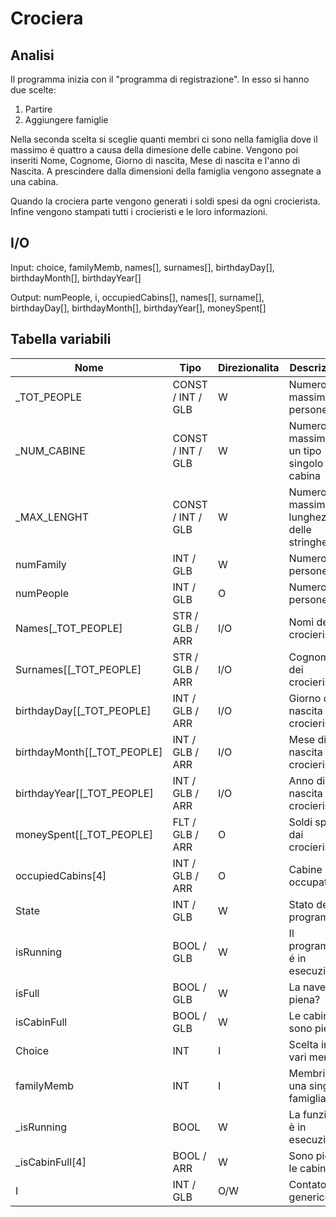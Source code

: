 # Crociera

## Analisi

Il programma inizia con il "programma di registrazione". In esso si hanno due scelte:
1. Partire
2. Aggiungere famiglie

Nella seconda scelta si sceglie quanti membri ci sono nella famiglia dove il massimo é
quattro a causa della dimesione delle cabine. Vengono poi inseriti Nome, Cognome, Giorno
di nascita, Mese di nascita e l'anno di Nascita. A prescindere dalla dimensioni della 
famiglia vengono assegnate a una cabina.

Quando la crociera parte vengono generati i soldi spesi da ogni crocierista. 
Infine vengono stampati tutti i crocieristi e le loro informazioni.

## I/O

Input: choice, familyMemb, names\[\], surnames\[\], birthdayDay\[\], birthdayMonth\[\], birthdayYear\[\]

Output: numPeople, i, occupiedCabins\[\], names\[\], surname\[\], birthdayDay\[\], birthdayMonth\[\], birthdayYear\[\], moneySpent\[\]

## Tabella variabili

| Nome                            | Tipo              | Direzionalita | Descrizione                                 |
|---------------------------------|-------------------|---------------|---------------------------------------------|
| \_TOT_PEOPLE                    | CONST / INT / GLB | W             | Numero massimo di persone                   |
| \_NUM_CABINE                    | CONST / INT / GLB | W             | Numero massimo di un tipo singolo di cabina |
| \_MAX_LENGHT                    | CONST / INT / GLB | W             | Numero massimo di lunghezza delle stringhe  |
| numFamily                       | INT / GLB         | W             | Numero di persone                           |
| numPeople                       | INT / GLB         | O             | Numero di persone                           |
| Names\[\_TOT_PEOPLE\]           | STR / GLB / ARR   | I/O           | Nomi dei crocieristi                        |
| Surnames\[\[\_TOT_PEOPLE\]      | STR / GLB / ARR   | I/O           | Cognomi dei crocieristi                     |
| birthdayDay\[\[\_TOT_PEOPLE\]   | INT / GLB / ARR   | I/O           | Giorno di nascita dei crocieristi           |
| birthdayMonth\[\[\_TOT_PEOPLE\] | INT / GLB / ARR   | I/O           | Mese di nascita dei crocieristi             |
| birthdayYear\[\[\_TOT_PEOPLE\]  | INT / GLB / ARR   | I/O           | Anno di nascita dei crocieristi             |
| moneySpent\[\[\_TOT_PEOPLE\]    | FLT / GLB / ARR   | O             | Soldi spesi dai crocieristi                 |
| occupiedCabins\[4\]             | INT / GLB / ARR   | O             | Cabine occupate                             |
| State                           | INT / GLB         | W             | Stato del programma                         |
| isRunning                       | BOOL / GLB        | W             | Il programma é in esecuzione?               |
| isFull                          | BOOL / GLB        | W             | La nave è piena?                            |
| isCabinFull                     | BOOL / GLB        | W             | Le cabine sono piene?                       |
| Choice                          | INT               | I             | Scelta in vari menu                         |
| familyMemb                      | INT               | I             | Membri di una singola famiglia              |
| \_isRunning                     | BOOL              | W             | La funzione è in esecuzione?                |
| \_isCabinFull\[4\]              | BOOL / ARR        | W             | Sono piene le cabine?                       |
| I                               | INT / GLB         | O/W           | Contatore generico                          |
